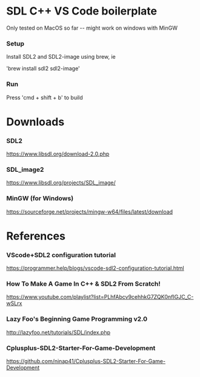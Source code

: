 # SDL C++ VS Code boilerplate

Only tested on MacOS so far -- might work on windows with MinGW


### Setup

Install SDL2 and SDL2-image using brew, ie

'brew install sdl2 sdl2-image'

### Run

Press 'cmd + shift + b' to build 


# Downloads

### SDL2

<https://www.libsdl.org/download-2.0.php>

### SDL_image2

<https://www.libsdl.org/projects/SDL_image/>

### MinGW (for Windows)

<https://sourceforge.net/projects/mingw-w64/files/latest/download>

# References

### VScode+SDL2 configuration tutorial

<https://programmer.help/blogs/vscode-sdl2-configuration-tutorial.html>

### How To Make A Game In C++ & SDL2 From Scratch!

<https://www.youtube.com/playlist?list=PLhfAbcv9cehhkG7ZQK0nfIGJC_C-wSLrx>

### Lazy Foo's Beginning Game Programming v2.0

<http://lazyfoo.net/tutorials/SDL/index.php>

### Cplusplus-SDL2-Starter-For-Game-Development

<https://github.com/ninap41/Cplusplus-SDL2-Starter-For-Game-Development>

<!-- https://m.blog.naver.com/PostView.nhn?blogId=dlcksgod1&logNo=220889925771&proxyReferer=https:%2F%2Fwww.google.com%2F -->

<!-- https://www.youtube.com/watch?v=59BTXB-kFNs -->

<!-- https://www.youtube.com/watch?v=-UJpgZucQGs -->
<!-- https://www.youtube.com/watch?v=q1_b--k3fQ8 -->

<!-- https://www.youtube.com/watch?v=5KugyHKsXLQ -->

<!-- https://www.youtube.com/watch?v=USjbg5QXk3g -->

<!-- https://www.youtube.com/watch?v=pJ_M_fACtB8 -->

<!-- https://www.youtube.com/watch?v=4-7TtPX5uhg -->

<!-- https://www.youtube.com/watch?v=jviNpRGuCIU -->

<!-- https://www.youtube.com/watch?v=NZHzgXFKfuY -->

<!-- https://www.youtube.com/watch?v=Te_TBymgW4k -->
